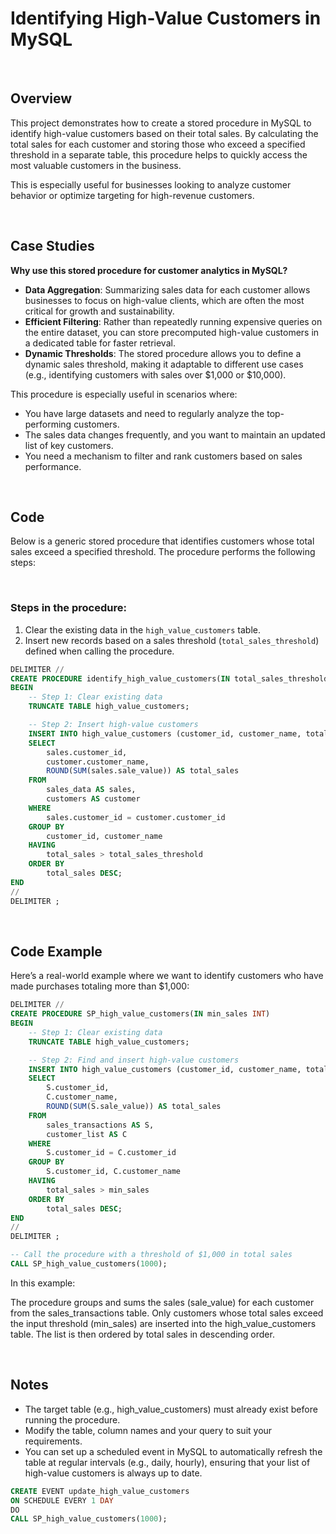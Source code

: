 # Identifying High-Value Customers in MySQL

&nbsp;
## Overview
This project demonstrates how to create a stored procedure in MySQL to identify high-value customers based on their total sales. By calculating the total sales for each customer and storing those who exceed a specified threshold in a separate table, this procedure helps to quickly access the most valuable customers in the business.

This is especially useful for businesses looking to analyze customer behavior or optimize targeting for high-revenue customers.

&nbsp;
## Case Studies
**Why use this stored procedure for customer analytics in MySQL?**

- **Data Aggregation**: Summarizing sales data for each customer allows businesses to focus on high-value clients, which are often the most critical for growth and sustainability. 
- **Efficient Filtering**: Rather than repeatedly running expensive queries on the entire dataset, you can store precomputed high-value customers in a dedicated table for faster retrieval. 
- **Dynamic Thresholds**: The stored procedure allows you to define a dynamic sales threshold, making it adaptable to different use cases (e.g., identifying customers with sales over $1,000 or $10,000). 

This procedure is especially useful in scenarios where:
- You have large datasets and need to regularly analyze the top-performing customers.
- The sales data changes frequently, and you want to maintain an updated list of key customers.
- You need a mechanism to filter and rank customers based on sales performance.

&nbsp;
## Code

Below is a generic stored procedure that identifies customers whose total sales exceed a specified threshold. The procedure performs the following steps:

&nbsp;
### Steps in the procedure:
1. Clear the existing data in the `high_value_customers` table.
2. Insert new records based on a sales threshold (`total_sales_threshold`) defined when calling the procedure.
&nbsp;
```sql
DELIMITER //
CREATE PROCEDURE identify_high_value_customers(IN total_sales_threshold INT)
BEGIN
    -- Step 1: Clear existing data
    TRUNCATE TABLE high_value_customers;

    -- Step 2: Insert high-value customers
    INSERT INTO high_value_customers (customer_id, customer_name, total_sales)
    SELECT 
        sales.customer_id, 
        customer.customer_name, 
        ROUND(SUM(sales.sale_value)) AS total_sales
    FROM 
        sales_data AS sales, 
        customers AS customer
    WHERE 
        sales.customer_id = customer.customer_id
    GROUP BY 
        customer_id, customer_name
    HAVING 
        total_sales > total_sales_threshold
    ORDER BY 
        total_sales DESC;
END
//
DELIMITER ;
```
&nbsp;
## Code Example
Here’s a real-world example where we want to identify customers who have made purchases totaling more than $1,000:


```sql
DELIMITER //
CREATE PROCEDURE SP_high_value_customers(IN min_sales INT)
BEGIN
    -- Step 1: Clear existing data
    TRUNCATE TABLE high_value_customers;

    -- Step 2: Find and insert high-value customers
    INSERT INTO high_value_customers (customer_id, customer_name, total_sales)
    SELECT 
        S.customer_id, 
        C.customer_name, 
        ROUND(SUM(S.sale_value)) AS total_sales
    FROM 
        sales_transactions AS S, 
        customer_list AS C
    WHERE 
        S.customer_id = C.customer_id
    GROUP BY 
        S.customer_id, C.customer_name
    HAVING 
        total_sales > min_sales
    ORDER BY 
        total_sales DESC;
END
//
DELIMITER ;

-- Call the procedure with a threshold of $1,000 in total sales
CALL SP_high_value_customers(1000);
```

In this example:

The procedure groups and sums the sales (sale_value) for each customer from the sales_transactions table.
Only customers whose total sales exceed the input threshold (min_sales) are inserted into the high_value_customers table.
The list is then ordered by total sales in descending order.

&nbsp;
## Notes
- The target table (e.g., high_value_customers) must already exist before running the procedure.
- Modify the table, column names and your query to suit your requirements.
- You can set up a scheduled event in MySQL to automatically refresh the table at regular intervals (e.g., daily, hourly), ensuring that your list of high-value customers is always up to date.

``` sql
CREATE EVENT update_high_value_customers
ON SCHEDULE EVERY 1 DAY
DO
CALL SP_high_value_customers(1000);
```


